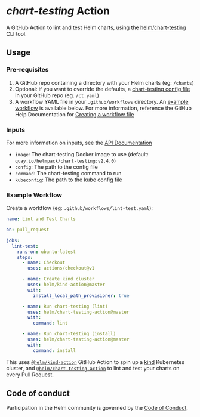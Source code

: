 # *chart-testing* Action

A GitHub Action to lint and test Helm charts, using the [helm/chart-testing](https://github.com/helm/chart-testing) CLI tool.

## Usage

### Pre-requisites

1. A GitHub repo containing a directory with your Helm charts (eg: `/charts`)
1. Optional: if you want to override the defaults, a [chart-testing config file](https://github.com/helm/chart-testing#configuration) in your GitHub repo (eg. `/ct.yaml`)
1. A workflow YAML file in your `.github/workflows` directory. An [example workflow](#example-workflow) is available below.
  For more information, reference the GitHub Help Documentation for [Creating a workflow file](https://help.github.com/en/articles/configuring-a-workflow#creating-a-workflow-file)

### Inputs

For more information on inputs, see the [API Documentation](https://developer.github.com/v3/repos/releases/#input)

- `image`: The chart-testing Docker image to use (default: `quay.io/helmpack/chart-testing:v2.4.0`)
- `config`: The path to the config file
- `command`: The chart-testing command to run
- `kubeconfig`: The path to the kube config file

### Example Workflow

Create a workflow (eg: `.github/workflows/lint-test.yaml`):

```yaml
name: Lint and Test Charts

on: pull_request

jobs:
  lint-test:
    runs-on: ubuntu-latest
    steps:
      - name: Checkout
        uses: actions/checkout@v1

      - name: Create kind cluster
        uses: helm/kind-action@master
        with:
          install_local_path_provisioner: true

      - name: Run chart-testing (lint)
        uses: helm/chart-testing-action@master
        with:
          command: lint

      - name: Run chart-testing (install)
        uses: helm/chart-testing-action@master
        with:
          command: install
```

This uses [`@helm/kind-action`](https://www.github.com/helm/kind-action) GitHub Action to spin up a [kind](https://kind.sigs.k8s.io/) Kubernetes cluster, and [`@helm/chart-testing-action`](https://www.github.com/helm/chart-testing-action) to lint and test your charts on every Pull Request.

## Code of conduct

Participation in the Helm community is governed by the [Code of Conduct](CODE_OF_CONDUCT.md).
